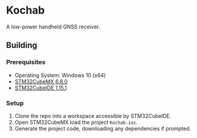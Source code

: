 # Kochab
A low-power handheld GNSS receiver.

## Building
### Prerequisites
* Operating System: Windows 10 (x64)
* [STM32CubeMX 6.8.0](https://www.st.com/en/development-tools/stm32cubemx.html)
* [STM32CubeIDE 1.15.1](https://www.st.com/en/development-tools/stm32cubeide.html)

### Setup
1. Clone the repo into a workspace accessible by STM32CubeIDE.
2. Open STM32CubeMX load the project `Kochab.ioc`.
3. Generate the project code, downloading any dependencies if prompted.